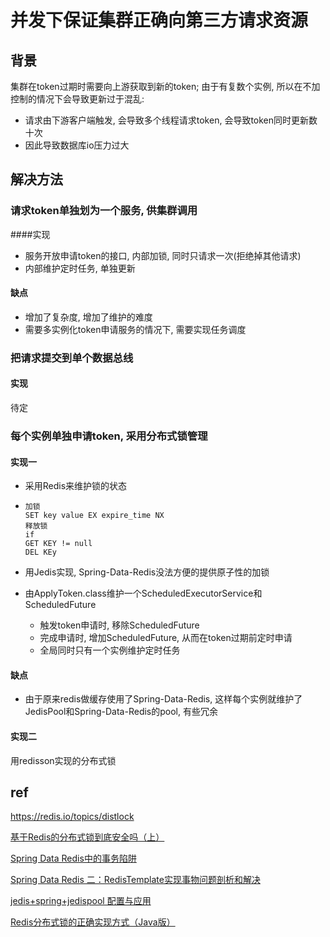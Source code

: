 # 并发下保证集群正确向第三方请求资源

## 背景

集群在token过期时需要向上游获取到新的token; 由于有复数个实例, 所以在不加控制的情况下会导致更新过于混乱:

- 请求由下游客户端触发, 会导致多个线程请求token, 会导致token同时更新数十次
- 因此导致数据库io压力过大

## 解决方法

### 请求token单独划为一个服务, 供集群调用

####实现

- 服务开放申请token的接口, 内部加锁, 同时只请求一次(拒绝掉其他请求)
- 内部维护定时任务, 单独更新

#### 缺点

- 增加了复杂度, 增加了维护的难度
- 需要多实例化token申请服务的情况下, 需要实现任务调度

### 把请求提交到单个数据总线

#### 实现

待定

### 每个实例单独申请token, 采用分布式锁管理

#### 实现一

- 采用Redis来维护锁的状态

- ```
  加锁
  SET key value EX expire_time NX
  释放锁
  if
  GET KEY != null
  DEL KEy
  ```

- 用Jedis实现, Spring-Data-Redis没法方便的提供原子性的加锁

- 由ApplyToken.class维护一个ScheduledExecutorService和ScheduledFuture

  - 触发token申请时, 移除ScheduledFuture
  - 完成申请时, 增加ScheduledFuture, 从而在token过期前定时申请
  - 全局同时只有一个实例维护定时任务

#### 缺点

- 由于原来redis做缓存使用了Spring-Data-Redis, 这样每个实例就维护了JedisPool和Spring-Data-Redis的pool, 有些冗余

#### 实现二

用redisson实现的分布式锁



## ref

https://redis.io/topics/distlock

[基于Redis的分布式锁到底安全吗（上）](http://zhangtielei.com/posts/blog-redlock-reasoning.html)

[Spring Data Redis中的事务陷阱](https://blog.csdn.net/qq_34021712/article/details/79606551)

[Spring Data Redis 二：RedisTemplate实现事物问题剖析和解决](https://blog.csdn.net/congcong68/article/details/52734735)

[jedis+spring+jedispool 配置与应用](https://www.jianshu.com/p/240d83ef2c27)

[Redis分布式锁的正确实现方式（Java版）](https://wudashan.cn/2017/10/23/Redis-Distributed-Lock-Implement/)

